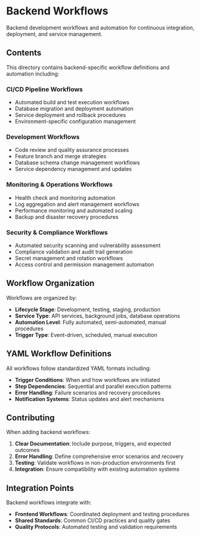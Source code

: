 # Backend Workflows

Backend development workflows and automation for continuous integration, deployment, and service management.

## Contents

This directory contains backend-specific workflow definitions and automation including:

### CI/CD Pipeline Workflows

- Automated build and test execution workflows
- Database migration and deployment automation
- Service deployment and rollback procedures
- Environment-specific configuration management

### Development Workflows

- Code review and quality assurance processes
- Feature branch and merge strategies
- Database schema change management workflows
- Service dependency management and updates

### Monitoring & Operations Workflows

- Health check and monitoring automation
- Log aggregation and alert management workflows
- Performance monitoring and automated scaling
- Backup and disaster recovery procedures

### Security & Compliance Workflows

- Automated security scanning and vulnerability assessment
- Compliance validation and audit trail generation
- Secret management and rotation workflows
- Access control and permission management automation

## Workflow Organization

Workflows are organized by:

- **Lifecycle Stage**: Development, testing, staging, production
- **Service Type**: API services, background jobs, database operations
- **Automation Level**: Fully automated, semi-automated, manual procedures
- **Trigger Type**: Event-driven, scheduled, manual execution

## YAML Workflow Definitions

All workflows follow standardized YAML formats including:

- **Trigger Conditions**: When and how workflows are initiated
- **Step Dependencies**: Sequential and parallel execution patterns
- **Error Handling**: Failure scenarios and recovery procedures
- **Notification Systems**: Status updates and alert mechanisms

## Contributing

When adding backend workflows:

1. **Clear Documentation**: Include purpose, triggers, and expected outcomes
2. **Error Handling**: Define comprehensive error scenarios and recovery
3. **Testing**: Validate workflows in non-production environments first
4. **Integration**: Ensure compatibility with existing automation systems

## Integration Points

Backend workflows integrate with:

- **Frontend Workflows**: Coordinated deployment and testing procedures
- **Shared Standards**: Common CI/CD practices and quality gates
- **Quality Protocols**: Automated testing and validation requirements
